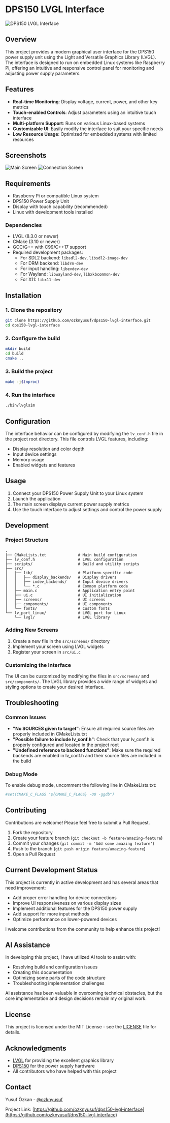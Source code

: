 # DPS150 LVGL Interface

![DPS150 LVGL Interface](docs/screenshots/main_screen.png)

## Overview

This project provides a modern graphical user interface for the DPS150 power supply unit using the Light and Versatile Graphics Library (LVGL). The interface is designed to run on embedded Linux systems like Raspberry Pi, offering an intuitive and responsive control panel for monitoring and adjusting power supply parameters.

## Features

- **Real-time Monitoring**: Display voltage, current, power, and other key metrics
- **Touch-enabled Controls**: Adjust parameters using an intuitive touch interface
- **Multi-platform Support**: Runs on various Linux-based systems
- **Customizable UI**: Easily modify the interface to suit your specific needs
- **Low Resource Usage**: Optimized for embedded systems with limited resources

## Screenshots

![Main Screen](docs/screenshots/main_screen.png)
![Connection Screen](docs/screenshots/connection_screen.png)

## Requirements

- Raspberry Pi or compatible Linux system
- DPS150 Power Supply Unit
- Display with touch capability (recommended)
- Linux with development tools installed

### Dependencies

- LVGL (8.3.0 or newer)
- CMake (3.10 or newer)
- GCC/G++ with C99/C++17 support
- Required development packages:
  - For SDL2 backend: `libsdl2-dev`, `libsdl2-image-dev`
  - For DRM backend: `libdrm-dev`
  - For input handling: `libevdev-dev`
  - For Wayland: `libwayland-dev`, `libxkbcommon-dev`
  - For X11: `libx11-dev`

## Installation

### 1. Clone the repository

```bash
git clone https://github.com/ozknyusuf/dps150-lvgl-interface.git
cd dps150-lvgl-interface
```

### 2. Configure the build

```bash
mkdir build
cd build
cmake ..
```

### 3. Build the project

```bash
make -j$(nproc)
```

### 4. Run the interface

```bash
./bin/lvglsim
```

## Configuration

The interface behavior can be configured by modifying the `lv_conf.h` file in the project root directory. This file controls LVGL features, including:

- Display resolution and color depth
- Input device settings
- Memory usage
- Enabled widgets and features

## Usage

1. Connect your DPS150 Power Supply Unit to your Linux system
2. Launch the application
3. The main screen displays current power supply metrics
4. Use the touch interface to adjust settings and control the power supply

## Development

### Project Structure

```
.
├── CMakeLists.txt              # Main build configuration
├── lv_conf.h                   # LVGL configuration
├── scripts/                    # Build and utility scripts
├── src/
│   ├── lib/                    # Platform-specific code
│   │   ├── display_backends/   # Display drivers
│   │   ├── indev_backends/     # Input device drivers
│   │   └── *.c                 # Common platform code
│   ├── main.c                  # Application entry point
│   ├── ui.c                    # UI initialization
│   ├── screens/                # UI screens
│   ├── components/             # UI components
│   └── fonts/                  # Custom fonts
└── lv_port_linux/              # LVGL port for Linux
    └── lvgl/                   # LVGL library
```

### Adding New Screens

1. Create a new file in the `src/screens/` directory
2. Implement your screen using LVGL widgets
3. Register your screen in `src/ui.c`

### Customizing the Interface

The UI can be customized by modifying the files in `src/screens/` and `src/components/`. The LVGL library provides a wide range of widgets and styling options to create your desired interface.

## Troubleshooting

### Common Issues

- **"No SOURCES given to target"**: Ensure all required source files are properly included in CMakeLists.txt
- **"Possible failure to include lv_conf.h"**: Check that your lv_conf.h is properly configured and located in the project root
- **"Undefined reference to backend functions"**: Make sure the required backends are enabled in lv_conf.h and their source files are included in the build

### Debug Mode

To enable debug mode, uncomment the following line in CMakeLists.txt:

```cmake
#set(CMAKE_C_FLAGS "${CMAKE_C_FLAGS} -O0 -ggdb")
```

## Contributing

Contributions are welcome! Please feel free to submit a Pull Request.

1. Fork the repository
2. Create your feature branch (`git checkout -b feature/amazing-feature`)
3. Commit your changes (`git commit -m 'Add some amazing feature'`)
4. Push to the branch (`git push origin feature/amazing-feature`)
5. Open a Pull Request

## Current Development Status

This project is currently in active development and has several areas that need improvement:

- Add proper error handling for device connections
- Improve UI responsiveness on various display sizes
- Implement additional features for the DPS150 power supply
- Add support for more input methods
- Optimize performance on lower-powered devices

I welcome contributions from the community to help enhance this project!

## AI Assistance

In developing this project, I have utilized AI tools to assist with:
- Resolving build and configuration issues
- Creating this documentation
- Optimizing some parts of the code structure
- Troubleshooting implementation challenges

AI assistance has been valuable in overcoming technical obstacles, but the core implementation and design decisions remain my original work.

## License

This project is licensed under the MIT License - see the [LICENSE](LICENSE) file for details.

## Acknowledgments

- [LVGL](https://lvgl.io/) for providing the excellent graphics library
- [DPS150](https://link-to-dps150-docs) for the power supply hardware
- All contributors who have helped with this project

## Contact

Yusuf Özkan - [@ozknyusuf](https://github.com/ozknyusuf)

Project Link: [https://github.com/ozknyusuf/dps150-lvgl-interface](https://github.com/ozknyusuf/dps150-lvgl-interface)
